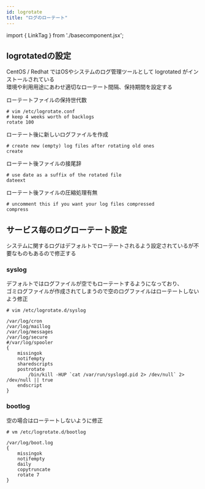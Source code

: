 ```yaml
---
id: logrotate
title: "ログのローテート"
---
```

import { LinkTag } from './basecomponent.jsx';

## logrotatedの設定  
CentOS / Redhat ではOSやシステムのログ管理ツールとして logrotated がインストールされている  
環境や利用用途にあわせ適切なローテート間隔、保持期間を設定する  

ローテートファイルの保持世代数  

```
# vim /etc/logrotate.conf
# keep 4 weeks worth of backlogs
rotate 100
```

ローテート後に新しいログファイルを作成  

```
# create new (empty) log files after rotating old ones
create
```

ローテート後ファイルの接尾辞  

```
# use date as a suffix of the rotated file
dateext
```

ローテート後ファイルの圧縮処理有無  

```
# uncomment this if you want your log files compressed
compress
```

## サービス毎のログローテート設定
システムに関するログはデフォルトでローテートされるよう設定されているが不要なものもあるので修正する  

### syslog
デフォルトではログファイルが空でもローテートするようになっており、  
ゴミログファイルが作成されてしまうので空のログファイルはローテートしないよう修正  

```
# vim /etc/logrotate.d/syslog

/var/log/cron
/var/log/maillog
/var/log/messages
/var/log/secure
#/var/log/spooler
{
    missingok
    notifempty
    sharedscripts
    postrotate
        /bin/kill -HUP `cat /var/run/syslogd.pid 2> /dev/null` 2> /dev/null || true
    endscript
}
```

### bootlog  
空の場合はローテートしないように修正  

```
# vm /etc/logrotate.d/bootlog

/var/log/boot.log
{
    missingok
    notifempty
    daily
    copytruncate
    rotate 7
}
```
